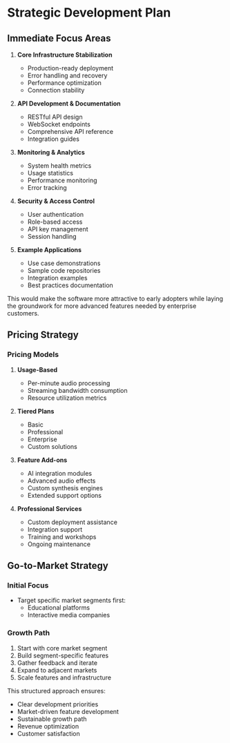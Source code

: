 # Strategic Development Plan

## Immediate Focus Areas
1. **Core Infrastructure Stabilization**
   - Production-ready deployment
   - Error handling and recovery
   - Performance optimization
   - Connection stability

2. **API Development & Documentation**
   - RESTful API design
   - WebSocket endpoints
   - Comprehensive API reference
   - Integration guides

3. **Monitoring & Analytics**
   - System health metrics
   - Usage statistics
   - Performance monitoring
   - Error tracking

4. **Security & Access Control**
   - User authentication
   - Role-based access
   - API key management
   - Session handling

5. **Example Applications**
   - Use case demonstrations
   - Sample code repositories
   - Integration examples
   - Best practices documentation

This would make the software more attractive to early adopters while laying the groundwork for more advanced features needed by enterprise customers.

## Pricing Strategy

### Pricing Models
1. **Usage-Based**
   - Per-minute audio processing
   - Streaming bandwidth consumption
   - Resource utilization metrics

2. **Tiered Plans**
   - Basic
   - Professional
   - Enterprise
   - Custom solutions

3. **Feature Add-ons**
   - AI integration modules
   - Advanced audio effects
   - Custom synthesis engines
   - Extended support options

4. **Professional Services**
   - Custom deployment assistance
   - Integration support
   - Training and workshops
   - Ongoing maintenance

## Go-to-Market Strategy

### Initial Focus
- Target specific market segments first:
  - Educational platforms
  - Interactive media companies
  
### Growth Path
1. Start with core market segment
2. Build segment-specific features
3. Gather feedback and iterate
4. Expand to adjacent markets
5. Scale features and infrastructure

This structured approach ensures:
- Clear development priorities
- Market-driven feature development
- Sustainable growth path
- Revenue optimization
- Customer satisfaction